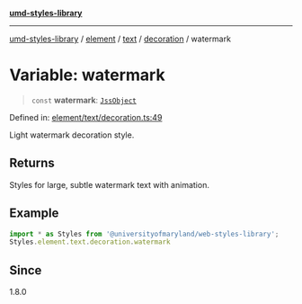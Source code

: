 [**umd-styles-library**](../../../../../../README.md)

***

[umd-styles-library](../../../../../../modules.md) / [element](../../../../../README.md) / [text](../../../README.md) / [decoration](../README.md) / watermark

# Variable: watermark

> `const` **watermark**: [`JssObject`](../../../../../../utilities/namespaces/transform/type-aliases/JssObject.md)

Defined in: [element/text/decoration.ts:49](https://github.com/UMD-Digital/design-system/blob/8c958a0419ab79ba8bcba0aabd12f79a69ac5834/packages/styles/source/element/text/decoration.ts#L49)

Light watermark decoration style.

## Returns

Styles for large, subtle watermark text with animation.

## Example

```typescript
import * as Styles from '@universityofmaryland/web-styles-library';
Styles.element.text.decoration.watermark
```

## Since

1.8.0
